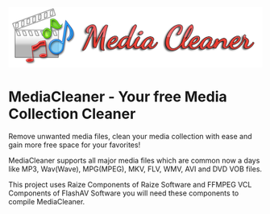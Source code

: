 ![](https://github.com/amjadtbssm/MediaCleaner/raw/master/MCBanner.png)
# MediaCleaner - Your free Media Collection Cleaner

Remove unwanted media files, clean your media collection with ease and gain more free space for your favorites! 

MediaCleaner supports all major media files which are common now a days like MP3, Wav(Wave), MPG(MPEG), MKV, FLV, WMV, AVI and DVD VOB files.

This project uses Raize Components of Raize Software and FFMPEG VCL Components of FlashAV Software you will need these components to compile MediaCleaner.